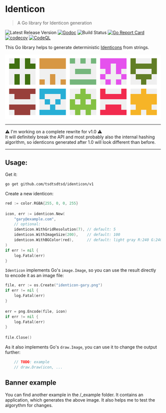 # Identicon

> A Go library for Identicon generation

![Latest Release Version][shields-version-img]
[![Godoc][godoc-image]][godoc-url]
![Build Status](https://github.com/tsdtsdtsd/identicon/actions/workflows/ci.yml/badge.svg)
[![Go Report Card][grc-image]][grc-url]
[![codecov][codecov-image]][codecov-url]
[![CodeQL](https://github.com/tsdtsdtsd/identicon/actions/workflows/codeql-analysis.yml/badge.svg?branch=main)](https://github.com/tsdtsdtsd/identicon/actions/workflows/codeql-analysis.yml)

This Go library helps to generate deterministic [Identicons][identicon-wiki] from strings.

![Example Banner](_example/bannercreator/identicon-banner.png "Example Banner")

---

⚠️ I'm working on a complete rewrite for v1.0 ⚠️  
It will definitely break the API and most probably also the internal hashing algorithm, so identicons generated after 1.0 will look different than before. 

---

## Usage:

Get it:

```sh
go get github.com/tsdtsdtsd/identicon/v1
```

Create a new identicon:

```go
red := color.RGBA{255, 0, 0, 255}

icon, err := identicon.New(
    "gary@example.com", 
    // optional:
    identicon.WithGridResolution(7), // default: 5
    identicon.WithImageSize(200),    // default: 100
    identicon.WithBGColor(red),      // default: light gray R:240 G:240 B:240 A:255 (#f0f0f0)
)
if err != nil {
    log.Fatal(err)
}
```

`Identicon` implements Go's `image.Image`, so you can use the result directly to encode it as an image file:

```go
file, err := os.Create("identicon-gary.png")
if err != nil {
    log.Fatal(err)
}

err = png.Encode(file, icon)
if err != nil {
    log.Fatal(err)
}

file.Close()
```

As it also implements Go's `draw.Image`, you can use it to change the output further:

```go
    // TODO: example 
    // draw.Draw(icon, ...
```

## Banner example

You can find another example in the /_example folder. It contains an application, which generates the above image. It also helps me to test the algorythm for changes.

<!-- Markdown link & img dfn's -->
[grc-image]: https://goreportcard.com/badge/github.com/tsdtsdtsd/identicon
[grc-url]: https://goreportcard.com/report/github.com/tsdtsdtsd/identicon
[godoc-image]: https://pkg.go.dev/badge/github.com/tsdtsdtsd/identicon.svg
[godoc-url]: https://pkg.go.dev/github.com/tsdtsdtsd/identicon
[codecov-image]: https://codecov.io/gh/tsdtsdtsd/identicon/branch/main/graph/badge.svg
[codecov-url]: https://codecov.io/gh/tsdtsdtsd/identicon/tree/main
[shields-version-img]: https://img.shields.io/github/v/release/tsdtsdtsd/identicon
[identicon-wiki]: https://en.wikipedia.org/wiki/Identicon

